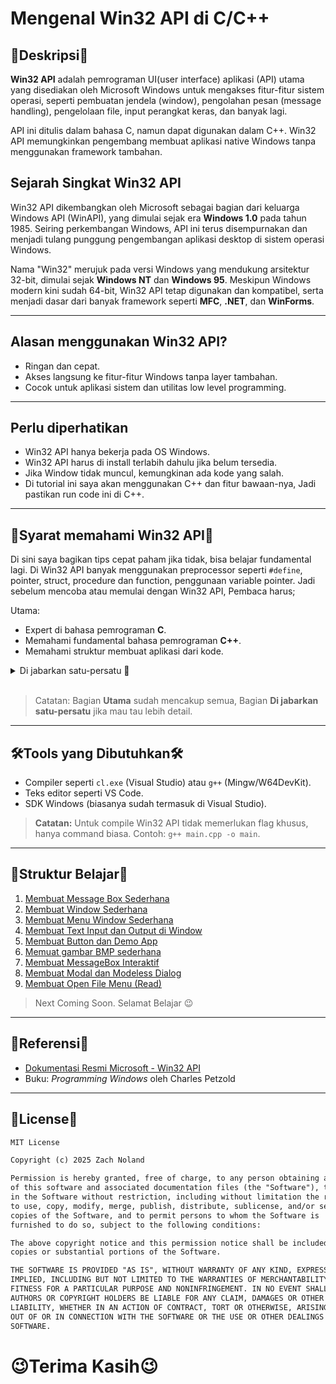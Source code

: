 # Mengenal Win32 API di C/C++

## 📌Deskripsi📌

**Win32 API** adalah pemrograman UI(user interface) aplikasi (API) utama yang disediakan oleh Microsoft Windows untuk mengakses fitur-fitur sistem operasi, seperti pembuatan jendela (window), pengolahan pesan (message handling), pengelolaan file, input perangkat keras, dan banyak lagi.

API ini ditulis dalam bahasa C, namun dapat digunakan dalam C++. Win32 API memungkinkan pengembang membuat aplikasi native Windows tanpa menggunakan framework tambahan.

## Sejarah Singkat Win32 API

Win32 API dikembangkan oleh Microsoft sebagai bagian dari keluarga Windows API (WinAPI), yang dimulai sejak era **Windows 1.0** pada tahun 1985. Seiring perkembangan Windows, API ini terus disempurnakan dan menjadi tulang punggung pengembangan aplikasi desktop di sistem operasi Windows.

Nama "Win32" merujuk pada versi Windows yang mendukung arsitektur 32-bit, dimulai sejak **Windows NT** dan **Windows 95**. Meskipun Windows modern kini sudah 64-bit, Win32 API tetap digunakan dan kompatibel, serta menjadi dasar dari banyak framework seperti **MFC**, **.NET**, dan **WinForms**.

---

## Alasan menggunakan Win32 API?

- Ringan dan cepat.
- Akses langsung ke fitur-fitur Windows tanpa layer tambahan.
- Cocok untuk aplikasi sistem dan utilitas low level programming.

---

## Perlu diperhatikan

- Win32 API hanya bekerja pada OS Windows.
- Win32 API harus di install terlabih dahulu jika belum tersedia.
- Jika Window tidak muncul, kemungkinan ada kode yang salah.
- Di tutorial ini saya akan menggunakan C++ dan fitur bawaan-nya, Jadi pastikan run code ini di C++.

---

## 📜Syarat memahami Win32 API📜
Di sini saya bagikan tips cepat paham jika tidak, bisa belajar fundamental lagi. Di Win32 API banyak menggunakan preprocessor seperti ``#define``, pointer, struct, procedure dan function, penggunaan variable pointer. Jadi sebelum mencoba atau memulai dengan Win32 API, Pembaca harus;

Utama:
- Expert di bahasa pemrograman **C**.
- Memahami fundamental bahasa pemrograman **C++**.
- Memahami struktur membuat aplikasi dari kode.

<details>
  <summary>Di jabarkan satu-persatu 🔽</summary>
  <br>
  <ul>
    <li>Memahami mekanisme Preprocessor seperti <code>#define</code> di <b>C</b> atau <b>C++</b>.</li>
    <li>Memahami call conversion pointer di <b>C</b>.</li>
    <li>Memahami mekanisme <b>pointer</b>.</li>
    <li>Memahami casting tipe data di <b>C</b> atau <b>C++</b>.</li>
    <li>Memahami procedure atau function di <b>C</b> atau <b>C++</b>.</li>
    <li>Memahami tipe data struct di <b>C</b> atau <b>C++</b>.</li>
    <li>Memahami percabangan di <b>C</b> atau <b>C++</b>.</li>
    <li>Memahami string di <b>C++</b>.</li>
  </ul>
</details>
<br>

> Catatan: Bagian **Utama** sudah mencakup semua, Bagian **Di jabarkan satu-persatu** jika mau tau lebih detail.

---

## 🛠️Tools yang Dibutuhkan🛠️

- Compiler seperti `cl.exe` (Visual Studio) atau `g++` (Mingw/W64DevKit).
- Teks editor seperti VS Code.
- SDK Windows (biasanya sudah termasuk di Visual Studio).

> **Catatan:** Untuk compile Win32 API tidak memerlukan flag khusus, hanya command biasa. Contoh: ``g++ main.cpp -o main``.

---

## 💾Struktur Belajar💾

1. [Membuat Message Box Sederhana](https://github.com/MuzakyGood/Belajar_Win32API/tree/main/1.MessageBox)
2. [Membuat Window Sederhana](https://github.com/MuzakyGood/Belajar_Win32API/tree/main/2.CreateWindow)
3. [Membuat Menu Window Sederhana](https://github.com/MuzakyGood/Belajar_Win32API/tree/main/3.CreateMenu)
4. [Membuat Text Input dan Output di Window](https://github.com/MuzakyGood/Belajar_Win32API/tree/main/4.Static_Edit_Control)
5. [Membuat Button dan Demo App](https://github.com/MuzakyGood/Belajar_Win32API/tree/main/5.Button_and_Demo_Control)
6. [Memuat gambar BMP sederhana](https://github.com/MuzakyGood/Belajar_Win32API/tree/main/6.CreateBmpImage)
7. [Membuat MessageBox Interaktif](https://github.com/MuzakyGood/Belajar_Win32API/tree/main/7.CreateMessageBox_Dialog)
8. [Membuat Modal dan Modeless Dialog](https://github.com/MuzakyGood/Belajar_Win32API/tree/main/8.Dialog_Modal_Modeless)
9. [Membuat Open File Menu (Read)](https://github.com/MuzakyGood/Belajar_Win32API/tree/main/9.CreateOpenFile_Dialog)
> Next Coming Soon. Selamat Belajar 😉

---

## 📘Referensi📘

- [Dokumentasi Resmi Microsoft - Win32 API](https://learn.microsoft.com/en-us/windows/win32/api/)
- Buku: *Programming Windows* oleh Charles Petzold

---

## 📎License📎

```txt
MIT License

Copyright (c) 2025 Zach Noland

Permission is hereby granted, free of charge, to any person obtaining a copy
of this software and associated documentation files (the "Software"), to deal
in the Software without restriction, including without limitation the rights
to use, copy, modify, merge, publish, distribute, sublicense, and/or sell
copies of the Software, and to permit persons to whom the Software is
furnished to do so, subject to the following conditions:

The above copyright notice and this permission notice shall be included in all
copies or substantial portions of the Software.

THE SOFTWARE IS PROVIDED "AS IS", WITHOUT WARRANTY OF ANY KIND, EXPRESS OR
IMPLIED, INCLUDING BUT NOT LIMITED TO THE WARRANTIES OF MERCHANTABILITY,
FITNESS FOR A PARTICULAR PURPOSE AND NONINFRINGEMENT. IN NO EVENT SHALL THE
AUTHORS OR COPYRIGHT HOLDERS BE LIABLE FOR ANY CLAIM, DAMAGES OR OTHER
LIABILITY, WHETHER IN AN ACTION OF CONTRACT, TORT OR OTHERWISE, ARISING FROM,
OUT OF OR IN CONNECTION WITH THE SOFTWARE OR THE USE OR OTHER DEALINGS IN THE
SOFTWARE.
```

# 😉Terima Kasih😉
